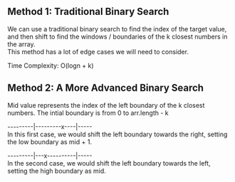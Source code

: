 ## Method 1: Traditional Binary Search
We can use a traditional binary search to find the index of the target value, and then shift to find the windows / boundaries of the k closest numbers in the array. </br>
This method has a lot of edge cases we will need to consider. </br>

Time Complexity: O(logn + k)

## Method 2: A More Advanced Binary Search
Mid value represents the index of the left boundary of the k closest numbers. The intial boundary is from 0 to arr.length - k </br>

---------|---------x----|----- </br>
In this first case, we would shift the left boundary towards the right, setting the low boundary as mid + 1. </br>


---------|---x----------|----- </br>
In the second case, we would shift the left boundary towards the left, setting the high boundary as mid. </br>


